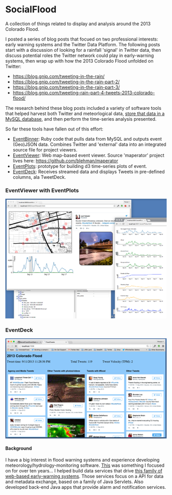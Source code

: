 SocialFlood
===========
A collection of things related to display and analysis around the 2013 Colorado Flood.

I posted a series of blog posts that focued on two professional interests: early warning systems and the Twitter Data Platform. The following posts start with a discussion of looking for a rainfall 'signal' in Twitter data, then discuss potential roles the Twitter network could play in early-warning systems, then wrap up with how the 2013 Colorado Flood unfolded on Twitter:

- https://blog.gnip.com/tweeting-in-the-rain/
- https://blog.gnip.com/tweeting-in-the-rain-part-2/
- https://blog.gnip.com/tweeting-in-the-rain-part-3/
- https://blog.gnip.com/tweeting-rain-part-4-tweets-2013-colorado-flood/
 
The research behind these blog posts included a variety of software tools that helped harvest both Twitter and meteorlogical data, [store that data in a MySQL database](http://support.gnip.com/articles/relational-databases-part-1.html), and then perform the time-series analysis presented.

So far these tools have fallen out of this effort:

+ [EventBinner](https://github.com/jimmoffitt/SocialFlood/tree/master/EventBinner): Ruby code that pulls data from MySQL and outputs event (Geo)JSON data.  Combines Twitter and 'external' data into an integrated source file for project viewers. 
+ [EventViewer](https://github.com/jimmoffitt/SocialFlood/tree/master/EventViewer): Web map-based event viewer. Source 'maperator' project lives here: https://github.com/blehman/maperator
+ [EventPlots](https://github.com/jimmoffitt/SocialFlood/tree/master/EventPlots): prototype for building d3 time-series plots of event.
+ [EventDeck](https://github.com/jimmoffitt/SocialFlood/tree/master/EventDeck): Receives streamed data and displays Tweets in pre-defined columns, ala TweetDeck.

### EventViewer with EventPlots
![](https://raw.githubusercontent.com/jimmoffitt/SocialFlood/master/imgs/SocialFlood.png)

### EventDeck

 ![](https://raw.githubusercontent.com/jimmoffitt/SocialFlood/master/EventDeck/imgs/flood_event_deck.png)



#### Background

I have a big interest in flood warning systems and experience developing meteorology/hydrology-monitoring software. [This](https://www.onerain.com/solutions/diadvisor) was something I focused on for over ten years... I helped build data services that drive [this family of web-based early-warning systems](https://www.onerain.com/contrail-hydrologic-software). Those services focus on a API for data and metadata exchange, based on a family of Java Servlets. Also developed back-end Java apps that provide alarm and notification services.



